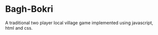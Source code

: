 # Bagh-Bokri
 A traditional two player local village game implemented using javascript, html and css.
